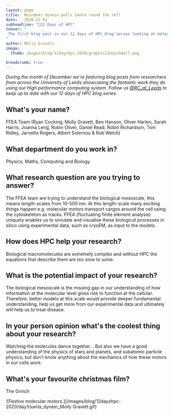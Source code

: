 ```yaml
---
layout: page
title:  Reindeer dynein pulls Santa round the cell
date:   2020-12-01
subheadline: "🎄12 Days of HPC"
teaser: "
 The first blog post in our 12 days of HPC blog series looking at molecular motors!
"
author: Molly Gravett
image:
  thumb: images/blog/12dayshpc-2020/graphic12daysSmall.png

breadcrumb: true
---
```


_During the month of December we're featuring blog posts from researchers from across the University of Leeds showcasing the fantastic work they do using our High performance computing system. Follow us [@RC_at_Leeds](https://twitter.com/RC_at_leeds) to keep up to date with our 12 days of HPC blog series._

## What's your name?

FFEA Team (Ryan Cocking, Molly Gravett, Ben Hanson, Oliver Harlen, Sarah Harris, Joanna Leng, Robin Oliver, Daniel Read, Robin Richardson, Tom Ridley, Jarvellis Rogers, Albert Solernou & Rob Welch)

## What department do you work in?

Physics, Maths, Computing and Biology

## What research question are you trying to answer?

The FFEA team are trying to understand the biological mesoscale, this means length-scales from 10-500 nm. At this length-scale many exciting things happen e.g. molecular motors transport cargos around the cell using the cytoskeleton as tracks. FFEA (fluctuating finite element analysis) uniquely enables us to simulate and visualise these biological processes in silico using experimental data, such as cryoEM, as input to the models.

## How does HPC help your research?

Biological macromolecules are extremely complex and without HPC the equations that describe them are too slow to solve.

## What is the potential impact of your research?

The biological mesoscale is the missing gap in our understanding of how information at the molecular level gives rise to function at the cellular. Therefore, better models at this scale would provide deeper fundamental understanding, help us get more from our experimental data and ultimately will help us to treat disease.

## In your person opinion what's the coolest thing about your research?

Watching the molecules dance together... But also we have a good understanding of the physics of stars and planets, and subatomic particle physics, but don't know anything about the mechanics of how these motors in our cells work.

## What's your favourite christmas film?

The Grinch

![Festive molecular motors.](/images/blog/12dayshpc-2020/day1/santa_dynein_Molly Gravett.gif)
